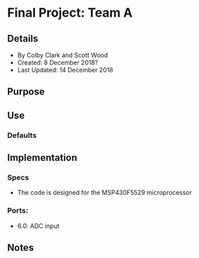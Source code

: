 # Final Project: Team A
## Details
 * By Colby Clark and Scott Wood
 * Created: 8 December 2018?
 * Last Updated: 14 December 2018 
## Purpose

## Use
### Defaults

## Implementation
### Specs
* The code is designed for the MSP430F5529 microprocessor


### Ports:   
 * 6.0: ADC input


## Notes

